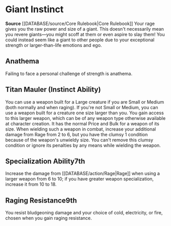﻿---
id: '4'
name: Giant Instinct
rarity: Common
source: '[[DATABASE/source/Core Rulebook|Core Rulebook]]'
type: Barbarian Instinct

---
# Giant Instinct

**Source** [[DATABASE/source/Core Rulebook|Core Rulebook]] 
Your rage gives you the raw power and size of a giant. This doesn't necessarily mean you revere giants—you might scoff at them or even aspire to slay them! You could instead seem like a giant to other people due to your exceptional strength or larger-than-life emotions and ego.

## Anathema

Failing to face a personal challenge of strength is anathema.

## Titan Mauler (Instinct Ability)

You can use a weapon built for a Large creature if you are Small or Medium (both normally and when raging). If you're not Small or Medium, you can use a weapon built for a creature one size larger than you. You gain access to this larger weapon, which can be of any weapon type otherwise available at character creation. It has the normal Price and Bulk for a weapon of its size. When wielding such a weapon in combat, increase your additional damage from Rage from 2 to 6, but you have the clumsy 1 condition because of the weapon's unwieldy size. You can't remove this clumsy condition or ignore its penalties by any means while wielding the weapon.

## Specialization Ability<span class="item-type">7th</span>

Increase the damage from [[DATABASE/action/Rage|Rage]] when using a larger weapon from 6 to 10; if you have greater weapon specialization, increase it from 10 to 18.

## Raging Resistance<span class="item-type">9th</span>

You resist bludgeoning damage and your choice of cold, electricity, or fire, chosen when you gain raging resistance.